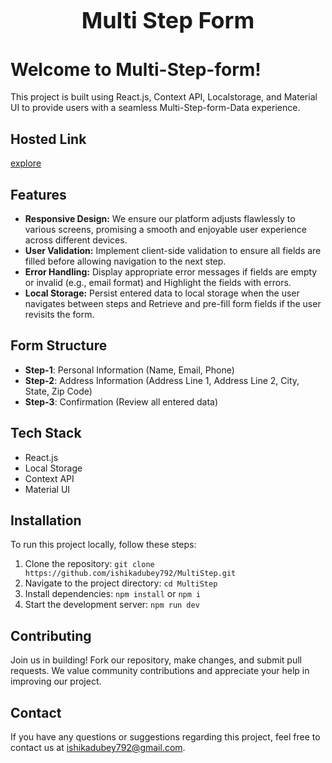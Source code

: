 <h1 align="center" style="font-size: 36px;">Multi Step Form </h1>  

# Welcome to Multi-Step-form!

This project is built using React.js, Context API, Localstorage, and Material UI to provide users with a seamless Multi-Step-form-Data experience.

## Hosted Link
[explore](https://first-smile.netlify.app/) 

## Features
- **Responsive Design:** We ensure our platform adjusts flawlessly to various screens, promising a smooth and enjoyable user experience across different devices.
- **User Validation:** Implement client-side validation to ensure all fields are filled before allowing navigation to the next step.
- **Error Handling:** Display appropriate error messages if fields are empty or invalid (e.g., email format) and Highlight the fields with errors.
- **Local Storage:** Persist entered data to local storage when the user navigates between steps and Retrieve and pre-fill form fields if the user revisits the form.

## Form Structure 
- **Step-1**: Personal Information (Name, Email, Phone)
- **Step-2**: Address Information (Address Line 1, Address Line 2, City, State, Zip Code)
- **Step-3**: Confirmation (Review all entered data)
  
## Tech Stack
- React.js
- Local Storage
- Context API 
- Material UI


## Installation
To run this project locally, follow these steps:
1. Clone the repository: `git clone https://github.com/ishikadubey792/MultiStep.git`
2. Navigate to the project directory: `cd MultiStep`
3. Install dependencies: `npm install` or `npm i`
4. Start the development server: `npm run dev`

## Contributing
Join us in building! Fork our repository, make changes, and submit pull requests. We value community contributions and appreciate your help in improving our project.

## Contact
If you have any questions or suggestions regarding this project, feel free to contact us at [ishikadubey792@gmail.com](mailto:ishikadubey792@gmail.com).
